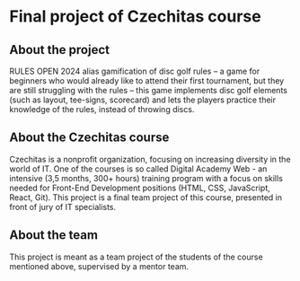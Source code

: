 # Final project of Czechitas course

## About the project

RULES OPEN 2024 alias gamification of disc golf rules – a game for beginners who would already like to attend their first tournament, but they are still struggling with the rules – this game implements disc golf elements (such as layout, tee-signs, scorecard) and lets the players practice their knowledge of the rules, instead of throwing discs.

## About the Czechitas course

Czechitas is a nonprofit organization, focusing on increasing diversity in the world of IT. One of the courses is so called Digital Academy Web - an intensive (3,5 months, 300+ hours) training program with a focus on skills needed for Front-End Development positions (HTML, CSS, JavaScript, React, Git). This project is a final team project of this course, presented in front of jury of IT specialists.

## About the team

This project is meant as a team project of the students of the course mentioned above, supervised by a mentor team.
